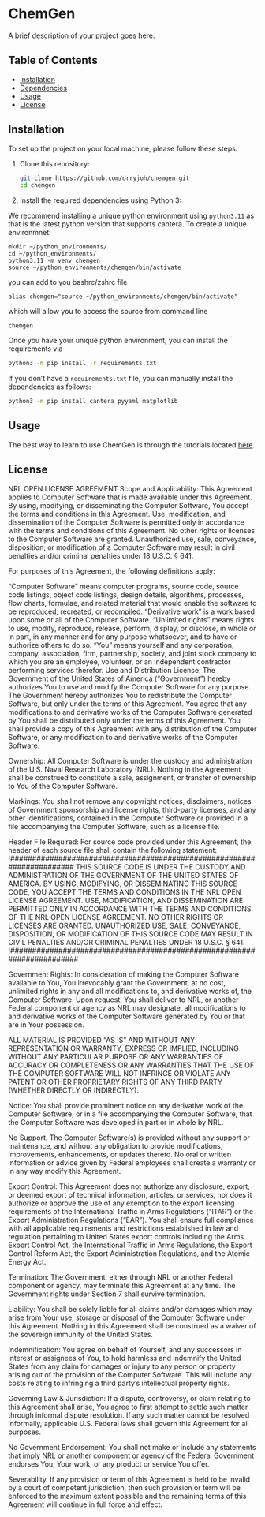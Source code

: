 # ChemGen

A brief description of your project goes here.

## Table of Contents

- [Installation](#installation)
- [Dependencies](#dependencies)
- [Usage](#usage)
- [License](#license)

## Installation

To set up the project on your local machine, please follow these steps:

1. Clone this repository:

   ```bash
   git clone https://github.com/drryjoh/chemgen.git
   cd chemgen
   ```

2. Install the required dependencies using Python 3:

We recommend installing a unique python environment using `python3.11` as that is the latest python version that supports cantera. To create a unique environmnet:

```terminal
mkdir ~/python_environments/
cd ~/python_environments/
python3.11 -m venv chemgen
source ~/python_environments/chemgen/bin/activate
```

you can add to you bashrc/zshrc file
```
alias chemgen="source ~/python_environments/chemgen/bin/activate"
```

which will allow you to access the source from command line

```terminal
chemgen
```

Once you have your unique python environment, you can install the requirements via

   ```bash
   python3 -m pip install -r requirements.txt
   ```

   If you don’t have a `requirements.txt` file, you can manually install the dependencies as follows:

   ```bash
   python3 -m pip install cantera pyyaml matplotlib
   ```

## Usage

The best way to learn to use ChemGen is through the tutorials located [here](tutorial/README.md).

## License

NRL OPEN LICENSE AGREEMENT
Scope and Applicability: This Agreement applies to Computer Software that is made available under this Agreement. By using, modifying, or disseminating the Computer Software, You accept the terms and conditions in this Agreement. Use, modification, and dissemination of the Computer Software is permitted only in accordance with the terms and conditions of this Agreement. No other rights or licenses to the Computer Software are granted. Unauthorized use, sale, conveyance, disposition, or modification of a Computer Software may result in civil penalties and/or criminal penalties under 18 U.S.C. § 641.
 
For purposes of this Agreement, the following definitions apply:
 
“Computer Software” means computer programs, source code, source code listings, object code listings, design details, algorithms, processes, flow charts, formulae, and related material that would enable the software to be reproduced, recreated, or recompiled. 
“Derivative work” is a work based upon some or all of the Computer Software.
“Unlimited rights” means rights to use, modify, reproduce, release, perform, display, or disclose, in whole or in part, in any manner and for any purpose whatsoever, and to have or authorize others to do so.
“You” means yourself and any corporation, company, association, firm, partnership, society, and joint stock company to which you are an employee, volunteer, or an independent contractor performing services therefor.
Use and Distribution License: The Government of the United States of America (“Government”) hereby authorizes You to use and modify the Computer Software for any purpose. The Government hereby authorizes You to redistribute the Computer Software, but only under the terms of this Agreement. You agree that any modifications to and derivative works of the Computer Software generated by You shall be distributed only under the terms of this Agreement. You shall provide a copy of this Agreement with any distribution of the Computer Software, or any modification to and derivative works of the Computer Software.
 
Ownership: All Computer Software is under the custody and administration of the U.S. Naval Research Laboratory (NRL). Nothing in the Agreement shall be construed to constitute a sale, assignment, or transfer of ownership to You of the Computer Software.
 
Markings: You shall not remove any copyright notices, disclaimers, notices of Government sponsorship and license rights, third-party licenses, and any other identifications, contained in the Computer Software or provided in a file accompanying the Computer Software, such as a license file.
 
Header File Required: For source code provided under this Agreement, the header of each source file shall contain the following statement:
!#######################################################################
THIS SOURCE CODE IS UNDER THE CUSTODY AND ADMINISTRATION OF THE GOVERNMENT OF THE UNITED STATES OF AMERICA. BY USING, MODIFYING, OR DISSEMINATING THIS SOURCE CODE, YOU ACCEPT THE TERMS AND CONDITIONS IN THE NRL OPEN LICENSE AGREEMENT. USE, MODIFICATION, AND DISSEMINATION ARE PERMITTED ONLY IN ACCORDANCE WITH THE TERMS AND CONDITIONS OF THE NRL OPEN LICENSE AGREEMENT. NO OTHER RIGHTS OR LICENSES ARE GRANTED. UNAUTHORIZED USE, SALE, CONVEYANCE, DISPOSITION, OR MODIFICATION OF THIS SOURCE CODE MAY RESULT IN CIVIL PENALTIES AND/OR CRIMINAL PENALTIES UNDER 18 U.S.C. § 641.
!########################################################################
 
Government Rights: In consideration of making the Computer Software available to You, You irrevocably grant the Government, at no cost, unlimited rights in any and all modifications to, and derivative works of, the Computer Software. Upon request, You shall deliver to NRL, or another Federal component or agency as NRL may designate, all modifications to and derivative works of the Computer Software generated by You or that are in Your possession.
 
ALL MATERIAL IS PROVIDED “AS IS” AND WITHOUT ANY REPRESENTATION OR WARRANTY, EXPRESS OR IMPLIED, INCLUDING WITHOUT ANY PARTICULAR PURPOSE OR ANY WARRANTIES OF ACCURACY OR COMPLETENESS OR ANY WARRANTIES THAT THE USE OF THE COMPUTER SOFTWARE WILL NOT INFRINGE OR VIOLATE ANY PATENT OR OTHER PROPRIETARY RIGHTS OF ANY THIRD PARTY (WHETHER DIRECTLY OR INDIRECTLY).
 
Notice: You shall provide prominent notice on any derivative work of the Computer Software, or in a file accompanying the Computer Software, that the Computer Software was developed in part or in whole by NRL.
 
No Support. The Computer Software(s) is provided without any support or maintenance, and without any obligation to provide modifications, improvements, enhancements, or updates thereto. No oral or written information or advice given by Federal employees shall create a warranty or in any way modify this Agreement. 
 
Export Control: This Agreement does not authorize any disclosure, export, or deemed export of technical information, articles, or services, nor does it authorize or approve the use of any exemption to the export licensing requirements of the International Traffic in Arms Regulations (“ITAR”) or the Export Administration Regulations (“EAR”). You shall ensure full compliance with all applicable requirements and restrictions established in law and regulation pertaining to United States export controls including the Arms Export Control Act, the International Traffic in Arms Regulations, the Export Control Reform Act, the Export Administration Regulations, and the Atomic Energy Act.
 
Termination: The Government, either through NRL or another Federal component or agency, may terminate this Agreement at any time. The Government rights under Section 7 shall survive termination.
 
Liability: You shall be solely liable for all claims and/or damages which may arise from Your use, storage or disposal of the Computer Software under this Agreement. Nothing in this Agreement shall be construed as a waiver of the sovereign immunity of the United States.
 
Indemnification: You agree on behalf of Yourself, and any successors in interest or assignees of You, to hold harmless and indemnify the United States from any claim for damages or injury to any person or property arising out of the provision of the Computer Software. This will include any costs relating to infringing a third party’s intellectual property rights.
 
Governing Law & Jurisdiction: If a dispute, controversy, or claim relating to this Agreement shall arise, You agree to first attempt to settle such matter through informal dispute resolution. If any such matter cannot be resolved informally, applicable U.S. Federal laws shall govern this Agreement for all purposes.
 
No Government Endorsement: You shall not make or include any statements that imply NRL or another component or agency of the Federal Government endorses You, Your work, or any product or service You offer.
 
Severability. If any provision or term of this Agreement is held to be invalid by a court of competent jurisdiction, then such provision or term will be enforced to the maximum extent possible and the remaining terms of this Agreement will continue in full force and effect.


